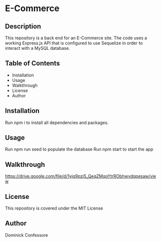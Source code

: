 # E-Commerce

## Description
This repository is a back end for an E-Commerce site. The code uses a working Express.js API that is configured to use Sequelize in order to interact with a MySQL database.

## Table of Contents
- Installation
- Usage
- Walkthrough
- License
- Author

## Installation
Run npm i to install all dependencies and packages.

## Usage
Run npm run seed to populate the database
Run npm start to start the app

## Walkthrough
https://drive.google.com/file/d/1yjq9pzj5_QeqZMqoYtrRObhwvdqpesaw/view

## License
This repository is covered under the MIT License


## Author
Dominick Confessore